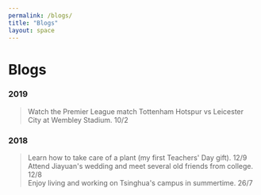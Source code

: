 ```yaml
---
permalink: /blogs/
title: "Blogs"
layout: space
---
```

# Blogs

### 2019

> Watch the Premier League match Tottenham Hotspur vs Leicester City at Wembley Stadium. 10/2

### 2018

>  Learn how to take care of a plant (my first Teachers' Day gift). 12/9  
>  Attend Jiayuan's wedding and meet several old friends from college. 12/8  
>  Enjoy living and working on Tsinghua's campus in summertime. 26/7  
